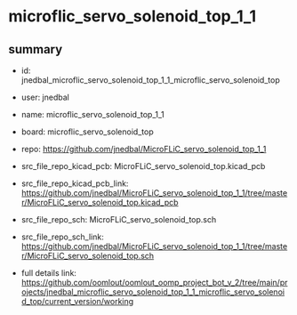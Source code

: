 # microflic_servo_solenoid_top_1_1
 
## summary 
* id: jnedbal_microflic_servo_solenoid_top_1_1_microflic_servo_solenoid_top
* user: jnedbal
* name: microflic_servo_solenoid_top_1_1
* board: microflic_servo_solenoid_top
* repo: https://github.com/jnedbal/MicroFLiC_servo_solenoid_top_1_1
* src_file_repo_kicad_pcb: MicroFLiC_servo_solenoid_top.kicad_pcb
* src_file_repo_kicad_pcb_link: https://github.com/jnedbal/MicroFLiC_servo_solenoid_top_1_1/tree/master/MicroFLiC_servo_solenoid_top.kicad_pcb


* src_file_repo_sch: MicroFLiC_servo_solenoid_top.sch
* src_file_repo_sch_link: https://github.com/jnedbal/MicroFLiC_servo_solenoid_top_1_1/tree/master/MicroFLiC_servo_solenoid_top.sch
* full details link: https://github.com/oomlout/oomlout_oomp_project_bot_v_2/tree/main/projects/jnedbal_microflic_servo_solenoid_top_1_1_microflic_servo_solenoid_top/current_version/working  






